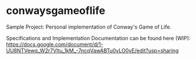# conwaysgameoflife
Sample Project: Personal implementation of Conway's Game of Life.

Specifications and Implementation Documentation can be found here (WIP):
https://docs.google.com/document/d/1-UU8NTVewq_W2r7Vltu_1kM_-7ncqVawABTu0vLO0vE/edit?usp=sharing